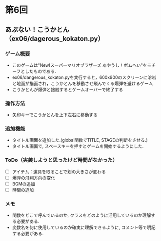 # 第6回
## あぶない！こうかとん（ex06/dagerous_kokaton.py）
### ゲーム概要
- このゲームは"New!スーパーマリオブラザーズ あやうし！ボムへい"をモチーフとしたものである.
- ex06/dangerous_kokaton.pyを実行すると，600x900のスクリーンに溶岩と地面が描画され，こうかとんを移動させ飛んでくる爆弾を避けるゲーム
- こうかとんが爆弾と接触するとゲームオーバーで終了する
### 操作方法
- 矢印キーでこうかとんを上下左右に移動する
### 追加機能
- タイトル画面を追加した.(global関数でTITLE, STAGEの判断をさせる.)
- タイトル画面で, スペースキーを押すとゲームを開始するようにした.
### ToDo（実装しようと思ったけど時間がなかった）
- [ ] アイテム：道具を取ることで剣の大きさが変わる
- [ ] 爆弾の飛翔方向の変化
- [ ] BGMの追加
- [ ] 時間の追加
### メモ
- 関数をどこで呼んでいるのか, クラスをどのように活用しているのか理解する必要がある.
- 変数名を何に使用しているのか確実に理解できるように, コメント等で明記する必要がある.